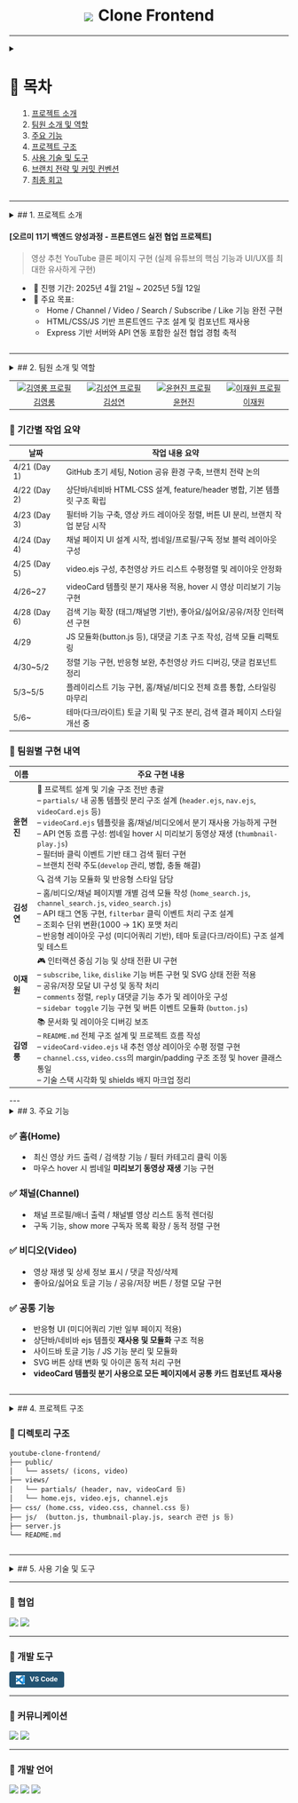 <div align="center">
  <h1><img src="./assets/img/youtubelogo.png" width="120px" style="vertical-align: middle; margin-right: 3px;"> Clone Frontend</h1>
</div>

---

<details>
  <summary><h1>📍 목차</h1>

1. [프로젝트 소개](#1-프로젝트-소개)  
2. [팀원 소개 및 역할](#2-팀원-소개-및-역할)  
3. [주요 기능](#3-주요-기능)  
4. [프로젝트 구조](#4-프로젝트-구조)  
5. [사용 기술 및 도구](#5-사용-기술-및-도구)  
6. [브랜치 전략 및 커밋 컨벤션](#6-브랜치-전략-및-커밋-컨벤션)  
7. [최종 회고](#7-최종-회고)
    </summary>
  </details>

---

<details>
  <summary>
## 1. 프로젝트 소개

#### [오르미 11기 백엔드 양성과정 - 프론트엔드 실전 협업 프로젝트]

> 영상 추천 YouTube 클론 페이지 구현 (실제 유튜브의 핵심 기능과 UI/UX를 최대한 유사하게 구현)

- 📅 진행 기간: 2025년 4월 21일 ~ 2025년 5월 12일
- 🎯 주요 목표:
  - Home / Channel / Video / Search / Subscribe / Like 기능 완전 구현
  - HTML/CSS/JS 기반 프론트엔드 구조 설계 및 컴포넌트 재사용
  - Express 기반 서버와 API 연동 포함한 실전 협업 경험 축적
    </summary>
  </details>

---

<details>
  <summary>
## 2. 팀원 소개 및 역할
<table>
  <tr>
    <td align="center" width="150px">
      <a href="https://github.com/KIMYOUNGLONG" target="_blank">
        <img src="https://avatars.githubusercontent.com/u/206796619?v=4" alt="김영롱 프로필" /></a>
    </td>
    <td align="center" width="150px">
      <a href="https://github.com/sungyeonkim27" target="_blank">
        <img src="https://avatars.githubusercontent.com/u/192389552?v=4" alt="김성연 프로필" /></a>
    </td>
    <td align="center" width="150px">
      <a href="https://github.com/yoonhyunjin02" target="_blank">
        <img src="https://avatars.githubusercontent.com/u/97629676?v=4"
        alt="윤현진 프로필" /></a>
    </td>
    <td align="center" width="150px">
      <a href="https://github.com/jwljwljwl" target="_blank">
        <img src="https://avatars.githubusercontent.com/u/206796485?v=4"
        alt="이재원 프로필" /></a>
    </td>
  </tr>
  <tr>
    <td align="center">
      <a href="https://github.com/KIMYOUNGLONG" target="_blank">김영롱</a>
    </td>
    <td align="center">
      <a href="https://github.com/sungyeonkim27" target="_blank">김성연</a>
    </td>
    <td align="center">
      <a href="https://github.com/yoonhyunjin02" target="_blank">윤현진</a>
    </td>
    <td align="center">
      <a href="https://github.com/jwljwljwl" target="_blank">이재원</a>
    </td>
</table>

### 📆 기간별 작업 요약

| 날짜        | 작업 내용 요약                                                                 |
|-------------|----------------------------------------------------------------------------------|
| 4/21 (Day 1) | GitHub 초기 세팅, Notion 공유 환경 구축, 브랜치 전략 논의                    |
| 4/22 (Day 2) | 상단바/네비바 HTML·CSS 설계, feature/header 병합, 기본 템플릿 구조 확립      |
| 4/23 (Day 3) | 필터바 기능 구축, 영상 카드 레이아웃 정렬, 버튼 UI 분리, 브랜치 작업 분담 시작 |
| 4/24 (Day 4) | 채널 페이지 UI 설계 시작, 썸네일/프로필/구독 정보 블럭 레이아웃 구성         |
| 4/25 (Day 5) | video.ejs 구성, 추천영상 카드 리스트 수평정렬 및 레이아웃 안정화              |
| 4/26~27      | videoCard 템플릿 분기 재사용 적용, hover 시 영상 미리보기 기능 구현           |
| 4/28 (Day 6) | 검색 기능 확장 (태그/채널명 기반), 좋아요/싫어요/공유/저장 인터랙션 구현     |
| 4/29         | JS 모듈화(button.js 등), 대댓글 기초 구조 작성, 검색 모듈 리팩토링            |
| 4/30~5/2     | 정렬 기능 구현, 반응형 보완, 추천영상 카드 디버깅, 댓글 컴포넌트 정리         |
| 5/3~5/5      | 플레이리스트 기능 구현, 홈/채널/비디오 전체 흐름 통합, 스타일링 마무리        |
| 5/6~         | 테마(다크/라이트) 토글 기획 및 구조 분리, 검색 결과 페이지 스타일 개선 중     |

### 🧩 팀원별 구현 내역

| 이름       | 주요 구현 내용 |
|------------|----------------|
| **윤현진** | 🔧 프로젝트 설계 및 기술 구조 전반 총괄<br>– `partials/` 내 공통 템플릿 분리 구조 설계 (`header.ejs`, `nav.ejs`, `videoCard.ejs` 등)<br>– `videoCard.ejs` 템플릿을 홈/채널/비디오에서 분기 재사용 가능하게 구현<br>– API 연동 흐름 구성: 썸네일 hover 시 미리보기 동영상 재생 (`thumbnail-play.js`)<br>– 필터바 클릭 이벤트 기반 태그 검색 필터 구현<br>– 브랜치 전략 주도(`develop` 관리, 병합, 충돌 해결) |
| **김성연** | 🔍 검색 기능 모듈화 및 반응형 스타일 담당<br>– 홈/비디오/채널 페이지별 개별 검색 모듈 작성 (`home_search.js`, `channel_search.js`, `video_search.js`)<br>– API 태그 연동 구현, `filterbar` 클릭 이벤트 처리 구조 설계<br>– 조회수 단위 변환(1000 → 1K) 포맷 처리<br>– 반응형 레이아웃 구성 (미디어쿼리 기반), 테마 토글(다크/라이트) 구조 설계 및 테스트 |
| **이재원** | 🎮 인터랙션 중심 기능 및 상태 전환 UI 구현<br>– `subscribe`, `like`, `dislike` 기능 버튼 구현 및 SVG 상태 전환 적용<br>– 공유/저장 모달 UI 구성 및 동작 처리<br>– `comments` 정렬, `reply` 대댓글 기능 추가 및 레이아웃 구성<br>– `sidebar toggle` 기능 구현 및 버튼 이벤트 모듈화 (`button.js`) |
| **김영롱** | 📚 문서화 및 레이아웃 디버깅 보조<br>– `README.md` 전체 구조 설계 및 프로젝트 흐름 작성<br>– `videoCard-video.ejs` 내 추천 영상 레이아웃 수평 정렬 구현<br>– `channel.css`, `video.css`의 margin/padding 구조 조정 및 hover 클래스 통일<br>– 기술 스택 시각화 및 shields 배지 마크업 정리 |

  </summary>
</details>
---

<details>
  <summary>
## 3. 주요 기능

### ✅ 홈(Home)
- 최신 영상 카드 출력 / 검색창 기능 / 필터 카테고리 클릭 이동
- 마우스 hover 시 썸네일 **미리보기 동영상 재생** 기능 구현

### ✅ 채널(Channel)
- 채널 프로필/배너 출력 / 채널별 영상 리스트 동적 렌더링
- 구독 기능, show more 구독자 목록 확장 / 동적 정렬 구현

### ✅ 비디오(Video)
- 영상 재생 및 상세 정보 표시 / 댓글 작성/삭제
- 좋아요/싫어요 토글 기능 / 공유/저장 버튼 / 정렬 모달 구현

### ✅ 공통 기능
- 반응형 UI (미디어쿼리 기반 일부 페이지 적용)
- 상단바/네비바 ejs 템플릿 **재사용 및 모듈화** 구조 적용
- 사이드바 토글 기능 / JS 기능 분리 및 모듈화
- SVG 버튼 상태 변화 및 아이콘 동적 처리 구현
- **videoCard 템플릿 분기 사용으로 모든 페이지에서 공통 카드 컴포넌트 재사용**
  </summary>
</details>

---

<details>
  <summary>
## 4. 프로젝트 구조

### 📂 디렉토리 구조

```
youtube-clone-frontend/
├── public/
│   └── assets/ (icons, video)
├── views/
│   └── partials/ (header, nav, videoCard 등)
│   └── home.ejs, video.ejs, channel.ejs
├── css/ (home.css, video.css, channel.css 등)
├── js/  (button.js, thumbnail-play.js, search 관련 js 등)
├── server.js
└── README.md
```
  </summary>
</details>

---

<details>
  <summary>
## 5. 사용 기술 및 도구

---

### 🔹 협업

<img src="https://img.shields.io/badge/Github-181717?style=for-the-badge&logo=Github&logoColor=white">
<img src="https://img.shields.io/badge/figma-F24E1E?style=for-the-badge&logo=figma&logoColor=white">

---

### 🔹 개발 도구

<span style="display: inline-block; background-color:rgb(35, 83, 114); color: white; padding: 6px 12px; font-weight: bold; font-size: 12px; border-radius: 4px;">
  <img src="./assets/img/vscodelogo.png" width="16px" style="vertical-align: middle; margin-right: 6px;" />
  VS Code
</span>

---

### 🔹 커뮤니케이션

<img src="https://img.shields.io/badge/notion-FEFEFE?style=for-the-badge&logo=notion&logoColor=black">
<img src="https://img.shields.io/badge/discord-5865F2?style=for-the-badge&logo=discord&logoColor=white">

---

### 🔹 개발 언어

<img src="https://img.shields.io/badge/html5-E34F26?style=for-the-badge&logo=html5&logoColor=white">
<img src="https://img.shields.io/badge/css-1572B6?style=for-the-badge&logo=css3&logoColor=white">
<img src="https://img.shields.io/badge/javascript-F7DF1E?style=for-the-badge&logo=javascript&logoColor=black">
  </summary>
<details>

---

<details>
  <summary>
## 6. 브랜치 전략 및 커밋 컨벤션

### 🔹 브랜치 전략

| 브랜치명       | 용도 설명                                       |
|----------------|--------------------------------------------------|
| `main`         | 최종 배포 브랜치                                 |
| `develop`      | 기능 통합 및 협업용 브랜치                       |
| `feature/*`    | 기능별 개발 브랜치 (예: feature/video, feature/search 등) |

### 🔸 커밋 컨벤션

| Prefix      | 의미                             |
|-------------|----------------------------------|
| `feat`      | 새로운 기능 추가                 |
| `fix`       | 버그 수정                        |
| `docs`      | 문서 작성 또는 수정              |
| `style`     | 코드 포맷팅 (기능 변화 없음)     |
| `refactor`  | 코드 구조 개선                   |
| `chore`     | 기타 작업 (빌드, 설정 등)        |
  </summary>
</details>
---

<details>
  <summary>
## 7. 최종 회고

> “초보탈출 넘버원” 팀은 단순한 클론이 아니라 실전 개발 프로세스를 전부 경험했습니다.

- 팀원 모두가 실제 유튜브 기능과 UI를 기준 삼아 **기능 우선 중심의 협업**을 진행했고,
- 각자의 역할을 정확히 분배하며 **브랜치 전략, API 연동, 컴포넌트 재사용, 반응형 UI**를 적극 구현했습니다.
- Git 충돌 해결, js 모듈화, 시멘틱 마크업 등 실무에 준하는 과정을 겪으며 **개발자로 성장하는 기반**을 만들었습니다.

> 기능을 구현하는 것에서 끝나지 않고, **협업, 책임감, 소통, 그리고 도전정신**을 함께 체득한 의미 있는 프로젝트였습니다.
  </summary>
</details>

---

<div align="center">
  <strong>✨ Team 초보탈출 넘버원 - YouTube Clone 프로젝트 완료! ✨</strong>
</div>
